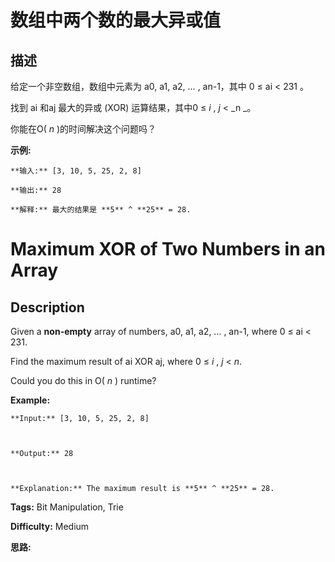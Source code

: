 # 数组中两个数的最大异或值

## 描述

给定一个非空数组，数组中元素为 a0, a1, a2, … , an-1，其中 0 ≤ ai < 231 。

找到 ai 和aj 最大的异或 (XOR) 运算结果，其中0 ≤ _i_ ,   _j_ < _n  _。

你能在O( _n_ )的时间解决这个问题吗？

**示例:**

    
    
    **输入:** [3, 10, 5, 25, 2, 8]
    
    **输出:** 28
    
    **解释:** 最大的结果是 **5** ^ **25** = 28.
    



# Maximum XOR of Two Numbers in an Array

## Description



Given a **non-empty** array of numbers, a0, a1, a2, … , an-1, where 0 ≤ ai < 231.

Find the maximum result of ai XOR aj, where 0 ≤ _i_ , _j_ < _n_.

Could you do this in O( _n_ ) runtime?

**Example:**

    
    
    **Input:** [3, 10, 5, 25, 2, 8]
    
    **Output:** 28
    
    **Explanation:** The maximum result is **5** ^ **25** = 28.
    




**Tags:** Bit Manipulation, Trie

**Difficulty:** Medium

**思路:**
